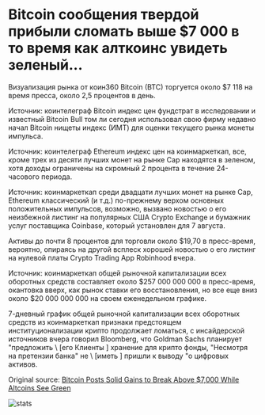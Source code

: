 # Bitcoin сообщения твердой прибыли сломать выше $7 000 в то время как алткоинс увидеть зеленый...

Визуализация рынка от коин360 Bitcoin (BTC) торгуется около $7 118 на время пресса, около 2,5 процентов в день.

Источник: коинтелеграф Bitcoin индекс цен фундстрат в исследовании и известный Bitcoin Bull том ли сегодня использовал свою фирму недавно начал Bitcoin нищеты индекс (ИМТ) для оценки текущего рынка монеты импульса.

Источник: коинтелеграф Ethereum индекс цен на коинмаркеткап, все, кроме трех из десяти лучших монет на рынке Cap находятся в зеленом, хотя доходы ограничены на скромный 2 процента в течение 24-часового периода.

Источник: коинмаркеткап среди двадцати лучших монет на рынке Cap, Ethereum классический (и т.д.) по-прежнему верхом основных положительных импульсов, возможно, вызвано новостью о его неизбежной листинг на популярных США Crypto Exchange и бумажник услуг поставщика Coinbase, который установлен для 7 августа.

Активы до почти 8 процентов для торговли около $19,70 в пресс-время, вероятно, опираясь на другой всплеск хорошей новостью о его листинг на нулевой платы Crypto Trading App Robinhood вчера.

Источник: коинмаркеткап общей рыночной капитализации всех оборотных средств составляет около $257 000 000 000 в пресс-время, окантовка вверх, как рынок ставки его восстановления, но все еще вниз около $20 000 000 000 на своем еженедельном графике.

7-дневный график общей рыночной капитализации всех оборотных средств из коинмаркеткап признаки предстоящем институционализации крипто продолжает ломаться, с инсайдерской источников вчера говорил Bloomberg, что Goldman Sachs планирует "предложить \ [его Клиенты \] хранение для крипто фонды, "Несмотря на претензии банка" не \ [иметь \] пришли к выводу "о цифровых активов.

Original source: [Bitcoin Posts Solid Gains to Break Above $7,000 While Altcoins See Green](https://cointelegraph.com/news/bitcoin-posts-solid-gains-to-break-above-7-000-while-altcoins-see-green)

![stats](https://c.statcounter.com/11760860/0/a89fa40b/1/ "stats")